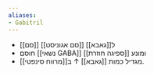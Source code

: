 ```yaml
---
aliases:
- Gabitril
---
```

- [[סם]] [[סם אגוניסט]] ל[[גאבא]]
- חוסם [[נשאי GABA]] ומונע [[ספיגה חוזרת]]
- מגדיל כמות [[גאבא]] ↑ ב[[מרווח סינפטי]].